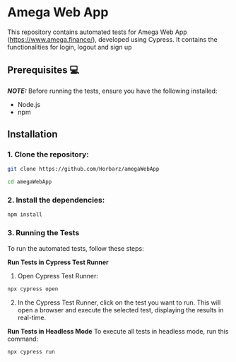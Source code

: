 # Amega Web App

This repository contains automated tests for Amega Web App (https://www.amega.finance/), developed using Cypress. It contains the functionalities for login, logout and sign up

## Prerequisites :computer:

**_NOTE:_** Before running the tests, ensure you have the following installed:

- Node.js
- npm

## Installation
###  1. Clone the repository:
```bash
git clone https://github.com/Horbarz/amegaWebApp
```
```bash
cd amegaWebApp
```

### 2. Install the dependencies:
```bash
npm install
```

### 3. Running the Tests
To run the automated tests, follow these steps:

**Run Tests in Cypress Test Runner**
1. Open Cypress Test Runner:
```bash
npx cypress open
```

2. In the Cypress Test Runner, click on the test you want to run. This will open a browser and execute the selected test, displaying the results in real-time.

**Run Tests in Headless Mode**
To execute all tests in headless mode, run this command:
```bash
npx cypress run
```


